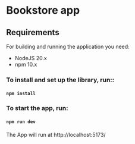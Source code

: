 # Bookstore app

## Requirements

For building and running the application you need:

- NodeJS 20.x
- npm 10.x

### To install and set up the library, run::

#### `npm install`

### To start the app, run:

#### `npm run dev`

The App will run at http://localhost:5173/
